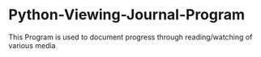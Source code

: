 # Python-Viewing-Journal-Program
This Program is used to document progress through reading/watching of various media
